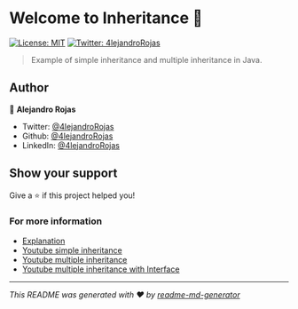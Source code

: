 # Welcome to Inheritance 👋
[![License: MIT](https://img.shields.io/badge/License-MIT-yellow.svg)](#)
[![Twitter: 4lejandroRojas](https://img.shields.io/twitter/follow/4lejandroRojas.svg?style=social)](https://twitter.com/4lejandroRojas)

> Example of simple inheritance and multiple inheritance in Java.

## Author

👤 **Alejandro Rojas**

* Twitter: [@4lejandroRojas](https://twitter.com/4lejandroRojas)
* Github: [@4lejandroRojas](https://github.com/4lejandroRojas)
* LinkedIn: [@4lejandroRojas](https://linkedin.com/in/4lejandroRojas)

## Show your support

Give a ⭐️ if this project helped you!


### For more information
* [Explanation](https://www.javatpoint.com/inheritance-in-java)
* [Youtube simple inheritance](https://www.youtube.com/watch?v=_9R_in_7cT4)
* [Youtube multiple inheritance](https://www.youtube.com/watch?v=VrLNbewZRCw&pbjreload=101)
* [Youtube multiple inheritance with Interface](https://www.youtube.com/watch?v=t4GstSJcD4Y)

***
_This README was generated with ❤️ by [readme-md-generator](https://github.com/kefranabg/readme-md-generator)_
